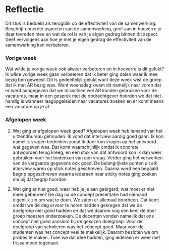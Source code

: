 Reflectie
==========

Dit stuk is bedoeld als terugblik op de effectiviteit van de samenwerking.
Beschrijf concrete aspecten van de samenwerking, geef aan in hoeverre je daar tevreden mee en wat de rol is
 van je eigen gedrag binnen dit aspect. Geef vervolgens aan hoe je met je eigen gedrag de effectiviteit van 
 de samenwerking kan verbeteren.
 

### Vorige week
Wat wilde je vorige week ook alweer verbeteren en in hoeverre is dit gelukt?   
Ik wilde vorige week gaan verbeteren dat ik beter ging delen waar ik mee bezig ben geweest. Dit is gedeeltelijk gelukt want deze week wist de groep dat ik met AR bezig was. Want woensdag kwam dit namelijk naar voren dat er werd aangegeven dat we misschien wel AR konden gebruiken voor de vacatures, maar in een gesprek met de opdrachtgever hoorden we dat niet handig is wanneer laagopgeleiden naar vacatures zoeken en er komt ineens een vacature op je af. 


### Afgelopen week
1.  Wat ging er afgelopen week goed? 
Afgelopen week heb iemand van het uitzendbureau gehouden. Ik vond dat interview aardig goed gaan. Ik kon namelijk vragen bedenken zodat ik door kon vragen op het antwoord wat gegeven was. Dat komt waarschijnlijk omdat ik concrete antwoorden terug kreeg, en een stuk van dat antwoord kon ik dan weer gebruiken voor het bedenken van een vraag. Verder ging het verwerken van de vergaarde gegevens ook goed. De belangrijkste punten uit elk interview waren op stick notes geschreven. Daarna werd een bepaald begrip opgeschreven waarna iedereen naar sticky notes ging zoeken die bij dat begrip hoorden.

2. Wat ging er niet goed, waar heb je je aan geërgerd, wat moet er niet meer gebeuren?
De dag na de concept presentatie had niemand eigenlijk zin om wat te doen. We zaten er allemaal doorheen. Dat komt omdat we de dag ervoor te horen hadden gekregen dat we de doelgroep niet goed hadden en dat we daarom nog een keer de doel groep moesten onderzoeken. De docenten vonden namelijk dat ons concept niet goed aansloot bij de gekozen doelgroep. Voor de doelgroep van scholieren was het concept goed. Maar voor de studenten was het concept veel te makkelijk. Daarom besloten we om probes te maken. Toen we dat idee hadden, ging iedereen er weer met frisse moed tegenaan.